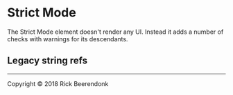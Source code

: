 # Strict Mode

The Strict Mode element doesn't render any UI. Instead it adds a number of checks with warnings for its descendants.

## Legacy string refs


---

Copyright © 2018 Rick Beerendonk
